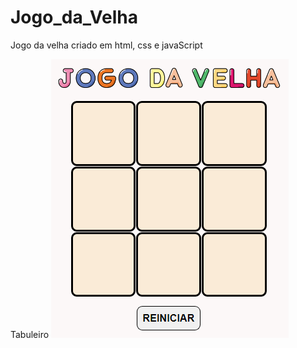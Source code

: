 # Jogo_da_Velha
Jogo da velha criado em html, css e javaScript

Tabuleiro
![Tabuleiro](https://github.com/DanielCalado/Jogo_da_Velha/blob/main/Imagens%20do%20Jogo/jogo_da_velha_01.png)


